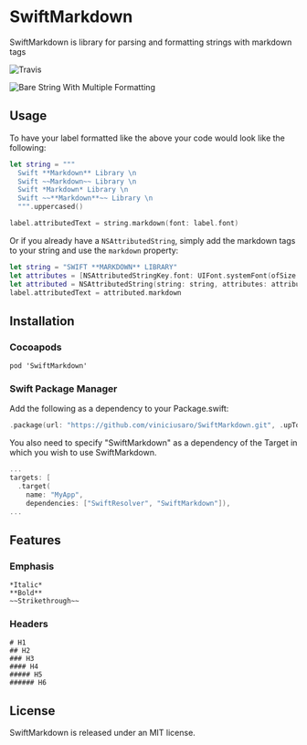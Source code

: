 # SwiftMarkdown

SwiftMarkdown is library for parsing and formatting strings with markdown tags

![Travis](https://travis-ci.org/viniciusaro/SwiftMarkdown.svg?branch=master)

![Bare String With Multiple Formatting](https://github.com/viniciusaro/SwiftMarkdown/blob/master/SwiftMarkdown/SwiftMarkdownTests/ReferenceImages/SwiftMarkdownTests/should_render_correctly__with_multiple_lines_text@3x.png)

## Usage

To have your label formatted like the above your code would look like the following:

```swift
let string = """
  Swift **Markdown** Library \n
  Swift ~~Markdown~~ Library \n
  Swift *Markdown* Library \n
  Swift ~~**Markdown**~~ Library \n
  """.uppercased()

label.attributedText = string.markdown(font: label.font)
```

Or if you already have a `NSAttributedString`, simply add the markdown tags to your string and use the `markdown` property:

```swift
let string = "SWIFT **MARKDOWN** LIBRARY"
let attributes = [NSAttributedStringKey.font: UIFont.systemFont(ofSize: 20)]
let attributed = NSAttributedString(string: string, attributes: attributes)
label.attributedText = attributed.markdown
```

## Installation

### Cocoapods

```
pod 'SwiftMarkdown'
```

### Swift Package Manager

Add the following as a dependency to your Package.swift:

```swift
.package(url: "https://github.com/viniciusaro/SwiftMarkdown.git", .upToNextMajor(from: "0.0.2"))
```

You also need to specify "SwiftMarkdown" as a dependency of the Target in which you wish to use SwiftMarkdown.

```swift
...
targets: [
  .target(
    name: "MyApp",
    dependencies: ["SwiftResolver", "SwiftMarkdown"]),
...
```
## Features

### Emphasis
```
*Italic*
**Bold**
~~Strikethrough~~
```

### Headers
```
# H1
## H2
### H3
#### H4
##### H5
###### H6
```

## License

SwiftMarkdown is released under an MIT license.

